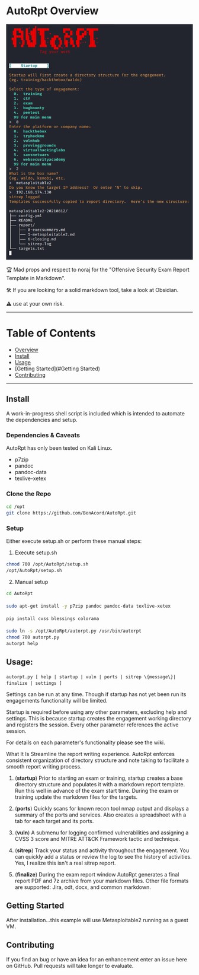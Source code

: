 # AutoRpt Overview

![startup](https://github.com/BenAcord/AutoRpt/raw/main/includes/2-startup.png "AutoRpt startup screenshot for Metasploitable2")

:trophy: Mad props and respect to noraj for the "Offensive Security Exam Report Template in Markdown".

:hammer_and_wrench: If you are looking for a solid markdown tool, take a look at Obsidian.

:warning: use at your own risk.

---

# Table of Contents

* [Overview](#AutoRpt)
* [Install](#Install)
* [Usage](#Usage)
* [Getting Started](#Getting Started)
* [Contributing](#Contributing)

---

## Install
A work-in-progress shell script is included which is intended to automate the dependencies and setup.

### Dependencies & Caveats
AutoRpt has only been tested on Kali Linux.
- p7zip
- pandoc
- pandoc-data
- texlive-xetex

### Clone the Repo
```Bash
cd /opt
git clone https://github.com/BenAcord/AutoRpt.git
```
### Setup
Either execute setup.sh or perform these manual steps:
1. Execute setup.sh
```Bash
chmod 700 /opt/AutoRpt/setup.sh
/opt/AutoRpt/setup.sh
```

2. Manual setup
```Bash
cd AutoRpt

sudo apt-get install -y p7zip pandoc pandoc-data texlive-xetex

pip install cvss blessings colorama

sudo ln -s /opt/AutoRpt/autorpt.py /usr/bin/autorpt
chmod 700 autorpt.py
autorpt help
```

## Usage:
`autorpt.py [ help | startup | vuln | ports | sitrep \{message\}| finalize | settings ]`

Settings can be run at any time.  Though if startup has not yet been run its engagements functionality will be limited.

Startup is required before using any other parameters, excluding help and settings.  This is because startup creates the engagement working directory and registers the session.  Every other parameter references the active session.

For details on each parameter's functionality please see the wiki.

What It Is
Streamline the report writing experience.  AutoRpt enforces consistent organization of directory structure and note taking to facilitate a smooth report writing process.

1. (**startup**) Prior to starting an exam or training, startup creates a base directory structure and populates it with a markdown report template.  Run this well in advance of the exam start time.  During the exam or training update the markdown files for the targets.

2. (**ports**) Quickly scans for known recon tool nmap output and displays a summary of the ports and services.  Also creates a spreadsheet with a tab for each target and its ports.

3. (**vuln**) A submenu for logging confirmed vulnerabilities and assigning a CVSS 3 score and MITRE ATT&CK Framework tactic and technique.

4. (**sitrep**) Track your status and activity throughout the engagement.  You can quickly add a status or review the log to see the history of activities.  Yes, I realize this isn't a real sitrep report.

5. (**finalize**) During the exam report window AutoRpt generates a final report PDF and 7z archive from your markdown files.  Other file formats are supported: Jira, odt, docx, and common markdown.

## Getting Started
After installation...this example will use Metasploitable2 running as a guest VM.

## Contributing
If you find an bug or have an idea for an enhancement enter an issue here on GitHub.  Pull requests will take longer to evaluate.